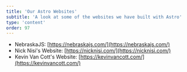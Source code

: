 ```yaml
---
title: 'Our Astro Websites'
subtitle: 'A look at some of the websites we have built with Astro'
type: 'content'
order: 97
---
```


- NebraskaJS: [https://nebraskajs.com/](https://nebraskajs.com/)
- Nick Nisi's Website: [https://nicknisi.com/](https://nicknisi.com/)
- Kevin Van Cott's Website: [https://kevinvancott.com/](https://kevinvancott.com/)